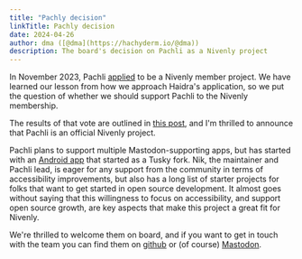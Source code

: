 ```yaml
---
title: "Pachly decision"
linkTitle: Pachly decision
date: 2024-04-26
author: dma ([@dma](https://hachyderm.io/@dma))
description: The board's decision on Pachli as a Nivenly project
---
```


In November 2023, Pachli [applied](/docs/applications/pachli/) to be a Nivenly 
member project.  We have learned our lesson from how we approach Haidra's 
application, so we put the question of whether we should support Pachli to
the Nivenly membership.

The results of that vote are outlined in
[this post](/blog/2024/04/13/first-vote-results/), and I'm thrilled to announce
that Pachli is an official Nivenly project.

Pachli plans to support multiple Mastodon-supporting apps, but has started with 
an [Android app](https://pachli.app) that started as a Tusky fork.  Nik, the 
maintainer and Pachli lead, is eager for any support from the community in 
terms of accessibility improvements, but also has a long list of starter 
projects for folks that want to get started in open source development.  It 
almost goes without saying that this willingness to focus on accessibility, and 
support open source growth, are key aspects that make this project a great fit 
for Nivenly.

We're thrilled to welcome them on board, and if you want to get in touch with 
the team you can find them on [github](https://github.com/pachli/) or (of 
course) [Mastodon](https://mastodon.social/@pachli).